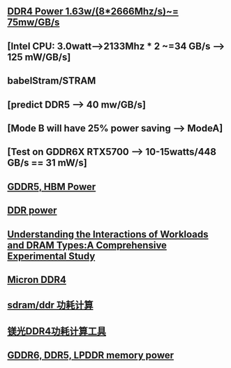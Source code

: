 ## [DDR4 Power 1.63w/(8*2666Mhz/s)~= 75mw/GB/s](https://www.micron.com/-/media/client/global/documents/products/technical-note/dram/tn4007_ddr4_power_calculation.pdf)
## [Intel CPU: 3.0watt-->2133Mhz * 2 ~=34 GB/s --> 125 mW/GB/s]
## babelStram/STRAM
## [predict DDR5 --> 40 mw/GB/s]
## [Mode B will have 25% power saving --> ModeA]
## [Test on GDDR6X RTX5700 --> 10-15watts/448 GB/s == 31 mW/s]
## [GDDR5, HBM Power](https://www.extremetech.com/wp-content/uploads/2016/02/NV-HB.png)
## [DDR power ](http://www.extremetech.com/computing/197720-beyond-ddr4-understand-the-differences-between-wide-io-hbm-and-hybrid-memory-cube)  
## [Understanding the Interactions of Workloads and DRAM Types:A Comprehensive Experimental Study](https://arxiv.org/pdf/1902.07609.pdf)
## [Micron DDR4 ](https://www.micron.com/products/dram/ddr4-sdram/part-catalog)
## [sdram/ddr 功耗计算](https://blog.csdn.net/yd4330152763132/article/details/7475596)
## [镁光DDR4功耗计算工具](https://download.csdn.net/download/zhj1126278757/10817947?utm_medium=distribute.pc_relevant.none-task-download-BlogCommendFromMachineLearnPai2-3.edu_weight&depth_1-utm_source=distribute.pc_relevant.none-task-download-BlogCommendFromMachineLearnPai2-3.edu_weight)
## [GDDR6, DDR5, LPDDR memory power](https://benchlife.info/ddr5-gddr5-lpddr5-lpddr4x-hbm3-08222016/)
